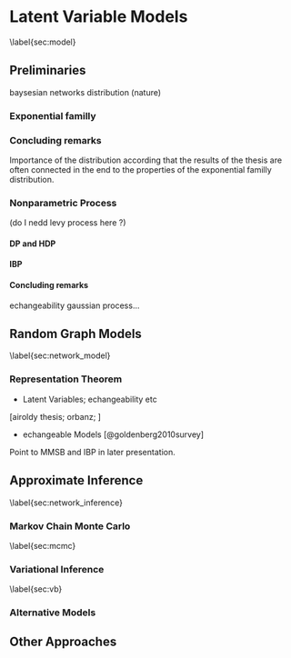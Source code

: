 
# Latent Variable Models
\label{sec:model}

## Preliminaries

baysesian networks
distribution
(nature)

### Exponential familly


### Concluding remarks
Importance of the distribution according that the results of the thesis are often connected in the end to the properties of the exponential familly distribution.

### Nonparametric Process

(do I nedd levy process here ?)

#### DP and HDP

#### IBP

#### Concluding remarks

echangeability
gaussian process...




## Random Graph Models
\label{sec:network_model}

### Representation Theorem

+ Latent Variables; echangeability etc

[airoldy thesis; orbanz; ]

+ echangeable Models
[@goldenberg2010survey]


Point to MMSB and IBP in later presentation.


## Approximate Inference
\label{sec:network_inference}

### Markov Chain Monte Carlo
\label{sec:mcmc}

### Variational Inference
\label{sec:vb}

### Alternative Models




## Other Approaches


